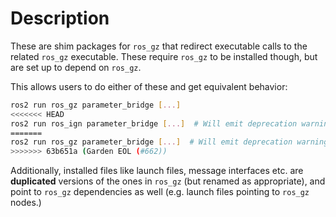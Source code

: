 # Description

These are shim packages for `ros_gz` that redirect executable calls to the related `ros_gz` executable.
These require `ros_gz` to be installed though, but are set up to depend on `ros_gz`.

This allows users to do either of these and get equivalent behavior:

```bash
ros2 run ros_gz parameter_bridge [...]
<<<<<<< HEAD
ros2 run ros_ign parameter_bridge [...]  # Will emit deprecation warning
=======
ros2 run ros_gz parameter_bridge [...]  # Will emit deprecation warning
>>>>>>> 63b651a (Garden EOL (#662))
```

Additionally, installed files like launch files, message interfaces etc. are **duplicated** versions of the ones in `ros_gz` (but renamed as appropriate), and point to `ros_gz` dependencies as well (e.g. launch files pointing to `ros_gz` nodes.)
